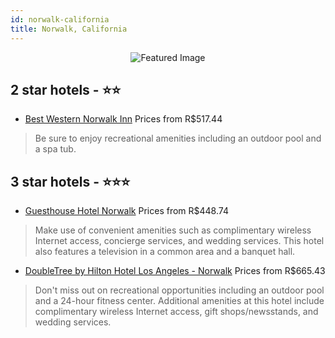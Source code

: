```yaml
---
id: norwalk-california
title: Norwalk, California
---
```


<center><img src="https://i.travelapi.com/hotels/1000000/20000/13500/13470/831b4056_z.jpg" alt="Featured Image" /></center>


##  2 star hotels - ⭐️⭐️

-    [Best Western Norwalk Inn](https://us.hurb.com/hotels/norwalk/best-western-norwalk-inn-JNP-JP030660?cmp=18055) Prices from R$517.44
   > Be sure to enjoy recreational amenities including an outdoor pool and a spa tub.

##  3 star hotels - ⭐️⭐️⭐️

-    [Guesthouse Hotel Norwalk](https://us.hurb.com/hotels/norwalk/guesthouse-hotel-norwalk-JNP-JP566101?cmp=18055) Prices from R$448.74
   > Make use of convenient amenities such as complimentary wireless Internet access, concierge services, and wedding services. This hotel also features a television in a common area and a banquet hall.
-    [DoubleTree by Hilton Hotel Los Angeles - Norwalk](https://us.hurb.com/hotels/norwalk/doubletree-by-hilton-hotel-los-angeles-norwalk-JNP-JP030853?cmp=18055) Prices from R$665.43
   > Don't miss out on recreational opportunities including an outdoor pool and a 24-hour fitness center. Additional amenities at this hotel include complimentary wireless Internet access, gift shops/newsstands, and wedding services.
